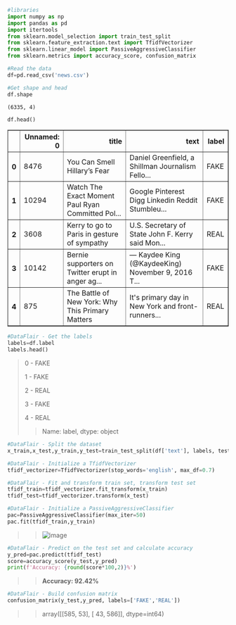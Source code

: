 ```python
#libraries
import numpy as np
import pandas as pd
import itertools
from sklearn.model_selection import train_test_split
from sklearn.feature_extraction.text import TfidfVectorizer
from sklearn.linear_model import PassiveAggressiveClassifier
from sklearn.metrics import accuracy_score, confusion_matrix
```


```python
#Read the data
df=pd.read_csv('news.csv')
```


```python
#Get shape and head
df.shape
```




    (6335, 4)




```python
df.head()
```





<table border="1" class="dataframe">
  <thead>
    <tr style="text-align: right;">
      <th></th>
      <th>Unnamed: 0</th>
      <th>title</th>
      <th>text</th>
      <th>label</th>
    </tr>
  </thead>
  <tbody>
    <tr>
      <th>0</th>
      <td>8476</td>
      <td>You Can Smell Hillary’s Fear</td>
      <td>Daniel Greenfield, a Shillman Journalism Fello...</td>
      <td>FAKE</td>
    </tr>
    <tr>
      <th>1</th>
      <td>10294</td>
      <td>Watch The Exact Moment Paul Ryan Committed Pol...</td>
      <td>Google Pinterest Digg Linkedin Reddit Stumbleu...</td>
      <td>FAKE</td>
    </tr>
    <tr>
      <th>2</th>
      <td>3608</td>
      <td>Kerry to go to Paris in gesture of sympathy</td>
      <td>U.S. Secretary of State John F. Kerry said Mon...</td>
      <td>REAL</td>
    </tr>
    <tr>
      <th>3</th>
      <td>10142</td>
      <td>Bernie supporters on Twitter erupt in anger ag...</td>
      <td>— Kaydee King (@KaydeeKing) November 9, 2016 T...</td>
      <td>FAKE</td>
    </tr>
    <tr>
      <th>4</th>
      <td>875</td>
      <td>The Battle of New York: Why This Primary Matters</td>
      <td>It's primary day in New York and front-runners...</td>
      <td>REAL</td>
    </tr>
  </tbody>
</table>
</div>




```python
#DataFlair - Get the labels
labels=df.label
labels.head()
```




   > 0  -  FAKE
>   > 
   > 1  -  FAKE
>   > 
   > 2  -  REAL
>   > 
   > 3  -  FAKE
>   > 
   > 4  -  REAL
>   > 
   >> Name: label, dtype: object




```python
#DataFlair - Split the dataset
x_train,x_test,y_train,y_test=train_test_split(df['text'], labels, test_size=0.2, random_state=7)
```


```python
#DataFlair - Initialize a TfidfVectorizer
tfidf_vectorizer=TfidfVectorizer(stop_words='english', max_df=0.7)
```


```python
#DataFlair - Fit and transform train set, transform test set
tfidf_train=tfidf_vectorizer.fit_transform(x_train) 
tfidf_test=tfidf_vectorizer.transform(x_test)
```


```python
#DataFlair - Initialize a PassiveAggressiveClassifier
pac=PassiveAggressiveClassifier(max_iter=50)
pac.fit(tfidf_train,y_train)
```
>> ![image](https://github.com/abhishakejutur/projects/assets/91953148/d69f1d48-7e12-4612-9043-9d9d895b5a77)



```python
#DataFlair - Predict on the test set and calculate accuracy
y_pred=pac.predict(tfidf_test)
score=accuracy_score(y_test,y_pred)
print(f'Accuracy: {round(score*100,2)}%')
```

  >>  **Accuracy: 92.42%**
    


```python
#DataFlair - Build confusion matrix
confusion_matrix(y_test,y_pred, labels=['FAKE','REAL'])
```




  >>  array([[585,  53],
           [ 43, 586]], dtype=int64)




